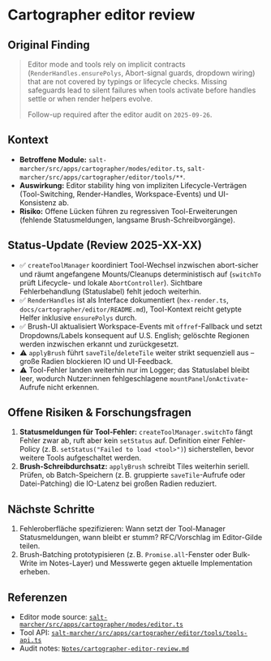 # Cartographer editor review

## Original Finding
> Editor mode and tools rely on implicit contracts (`RenderHandles.ensurePolys`, Abort-signal guards, dropdown wiring) that are not covered by typings or lifecycle checks. Missing safeguards lead to silent failures when tools activate before handles settle or when render helpers evolve.
>
> Follow-up required after the editor audit on `2025-09-26`.

## Kontext
- **Betroffene Module:** `salt-marcher/src/apps/cartographer/modes/editor.ts`, `salt-marcher/src/apps/cartographer/editor/tools/**`.
- **Auswirkung:** Editor stability hing von impliziten Lifecycle-Verträgen (Tool-Switching, Render-Handles, Workspace-Events) und UI-Konsistenz ab.
- **Risiko:** Offene Lücken führen zu regressiven Tool-Erweiterungen (fehlende Statusmeldungen, langsame Brush-Schreibvorgänge).

## Status-Update (Review 2025-XX-XX)
- ✅ `createToolManager` koordiniert Tool-Wechsel inzwischen abort-sicher und räumt angefangene Mounts/Cleanups deterministisch auf (`switchTo` prüft Lifecycle- und lokale `AbortController`). Sichtbare Fehlerbehandlung (Statuslabel) fehlt jedoch weiterhin.
- ✅ `RenderHandles` ist als Interface dokumentiert (`hex-render.ts`, `docs/cartographer/editor/README.md`), Tool-Kontext reicht getypte Helfer inklusive `ensurePolys` durch.
- ✅ Brush-UI aktualisiert Workspace-Events mit `offref`-Fallback und setzt Dropdowns/Labels konsequent auf U.S. English; gelöschte Regionen werden inzwischen erkannt und zurückgesetzt.
- ⚠️ `applyBrush` führt `saveTile`/`deleteTile` weiter strikt sequenziell aus – große Radien blockieren IO und UI-Feedback.
- ⚠️ Tool-Fehler landen weiterhin nur im Logger; das Statuslabel bleibt leer, wodurch Nutzer:innen fehlgeschlagene `mountPanel`/`onActivate`-Aufrufe nicht erkennen.

## Offene Risiken & Forschungsfragen
1. **Statusmeldungen für Tool-Fehler:** `createToolManager.switchTo` fängt Fehler zwar ab, ruft aber kein `setStatus` auf. Definition einer Fehler-Policy (z. B. `setStatus("Failed to load <tool>")`) sicherstellen, bevor weitere Tools aufgeschaltet werden.
2. **Brush-Schreibdurchsatz:** `applyBrush` schreibt Tiles weiterhin seriell. Prüfen, ob Batch-Speichern (z. B. gruppierte `saveTile`-Aufrufe oder Datei-Patching) die IO-Latenz bei großen Radien reduziert.

## Nächste Schritte
1. Fehleroberfläche spezifizieren: Wann setzt der Tool-Manager Statusmeldungen, wann bleibt er stumm? RFC/Vorschlag im Editor-Gilde teilen.
2. Brush-Batching prototypisieren (z. B. `Promise.all`-Fenster oder Bulk-Write im Notes-Layer) und Messwerte gegen aktuelle Implementation erheben.

## Referenzen
- Editor mode source: [`salt-marcher/src/apps/cartographer/modes/editor.ts`](../salt-marcher/src/apps/cartographer/modes/editor.ts)
- Tool API: [`salt-marcher/src/apps/cartographer/editor/tools/tools-api.ts`](../salt-marcher/src/apps/cartographer/editor/tools/tools-api.ts)
- Audit notes: [`Notes/cartographer-editor-review.md`](../Notes/cartographer-editor-review.md)

